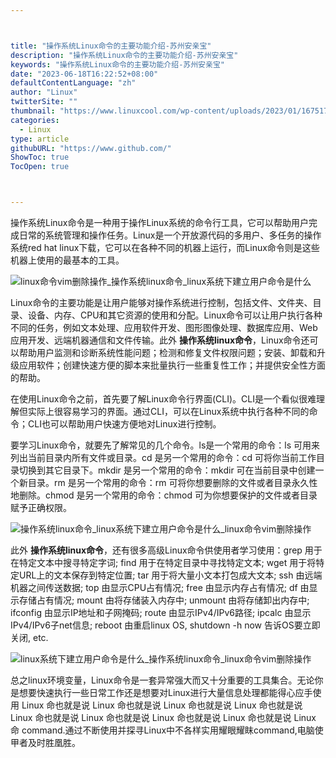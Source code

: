 ```yaml
---



title: "操作系统Linux命令的主要功能介绍-苏州安亲宝"
description: "操作系统Linux命令的主要功能介绍-苏州安亲宝"
keywords: "操作系统Linux命令的主要功能介绍-苏州安亲宝"
date: "2023-06-18T16:22:52+08:00"
defaultContentLanguage: "zh"
author: "Linux"
twitterSite: ""
thumbnail: "https://www.linuxcool.com/wp-content/uploads/2023/01/1675174646206_0.png"
categories:
  - Linux
type: article
githubURL: "https://www.github.com/"
ShowToc: true
TocOpen: true



---
```


操作系统Linux命令是一种用于操作Linux系统的命令行工具，它可以帮助用户完成日常的系统管理和操作任务。Linux是一个开放源代码的多用户、多任务的操作系统red hat linux下载，它可以在各种不同的机器上运行，而Linux命令则是这些机器上使用的最基本的工具。

![linux命令vim删除操作_操作系统linux命令_linux系统下建立用户命令是什么](https://www.linuxcool.com/wp-content/uploads/2023/01/1675174646206_0.png)

Linux命令的主要功能是让用户能够对操作系统进行控制，包括文件、文件夹、目录、设备、内存、CPU和其它资源的使用和分配。Linux命令可以让用户执行各种不同的任务，例如文本处理、应用软件开发、图形图像处理、数据库应用、Web应用开发、远端机器通信和文件传输。此外 **操作系统linux命令**，Linux命令还可以帮助用户监测和诊断系统性能问题；检测和修复文件权限问题；安装、卸载和升级应用软件；创建快速方便的脚本来批量执行一些重复性工作；并提供安全性方面的帮助。

在使用Linux命令之前，首先要了解Linux命令行界面(CLI)。CLI是一个看似很难理解但实际上很容易学习的界面。通过CLI，可以在Linux系统中执行各种不同的命令；CLI也可以帮助用户快速方便地对Linux进行控制。

要学习Linux命令，就要先了解常见的几个命令。ls是一个常用的命令：ls 可用来列出当前目录内所有文件或目录。cd 是另一个常用的命令：cd 可将你当前工作目录切换到其它目录下。mkdir 是另一个常用的命令：mkdir 可在当前目录中创建一个新目录。rm 是另一个常用的命令：rm 可将你想要删除的文件或者目录永久性地删除。chmod 是另一个常用的命令：chmod 可为你想要保护的文件或者目录赋予正确权限。

![操作系统linux命令_linux系统下建立用户命令是什么_linux命令vim删除操作](https://www.linuxcool.com/wp-content/uploads/2023/01/1675174646206_1.png)

此外 **操作系统linux命令**，还有很多高级Linux命令供使用者学习使用：grep 用于在特定文本中搜寻特定字词; find 用于在特定目录中寻找特定文本; wget 用于将特定URL上的文本保存到特定位置; tar 用于将大量小文本打包成大文本; ssh 由远端机器之间传送数据; top 由显示CPU占有情况; free 由显示内存占有情况; df 由显示存储占有情况; mount 由将存储装入内存中; unmount 由将存储卸出内存中; ifconfig 由显示IP地址和子网掩码; route 由显示IPv4/IPv6路径; ipcalc 由显示IPv4/IPv6子net信息; reboot 由重启linux OS, shutdown -h now 告诉OS要立即关闭, etc.

![linux系统下建立用户命令是什么_操作系统linux命令_linux命令vim删除操作](https://www.linuxcool.com/wp-content/uploads/2023/01/1675174646206_2.png)

总之linux环境变量，Linux命令是一套异常强大而又十分重要的工具集合。无论你是想要快速执行一些日常工作还是想要对Linux进行大量信息处理都能得心应手使用 Linux 命也就是说 Linux 命也就是说 Linux 命也就是说 Linux 命也就是说 Linux 命也就是说 Linux 命也就是说 Linux 命也就是说 Linux 命也就是说 Linux 命 command.通过不断使用并探寻Linux中不各样实用耀眼耀眜command,电脑使甲者及时胜凰胜。